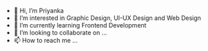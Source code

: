 - 👋 Hi, I’m Priyanka
- 👀 I’m interested in Graphic Design, UI-UX Design and Web Design 
- 🌱 I’m currently learning Frontend Development
- 💞️ I’m looking to collaborate on ...
- 📫 How to reach me ...

<!---
yadavpriyanka29/yadavpriyanka29 is a ✨ special ✨ repository because its `README.md` (this file) appears on your GitHub profile.
You can click the Preview link to take a look at your changes.
--->
